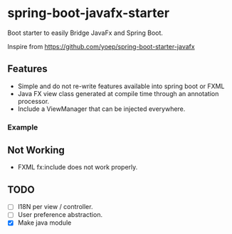 # spring-boot-javafx-starter

Boot starter to easily Bridge JavaFx and Spring Boot.

Inspire from https://github.com/yoep/spring-boot-starter-javafx

## Features

* Simple and do not re-write features available into spring boot or FXML
* Java FX view class generated at compile time through an annotation processor.
* Include a ViewManager that can be injected everywhere.

### Example

## Not Working

* FXML fx:include does not work properly.

## TODO

- [ ] I18N per view / controller.
- [ ] User preference abstraction.
- [X] Make java module